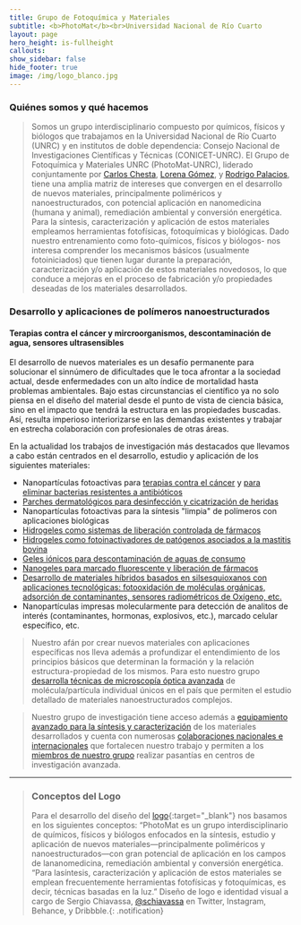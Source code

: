 ```yaml
---
title: Grupo de Fotoquímica y Materiales
subtitle: <b>PhotoMat</b><br>Universidad Nacional de Río Cuarto
layout: page
hero_height: is-fullheight
callouts:
show_sidebar: false
hide_footer: true
image: /img/logo_blanco.jpg
---
```


### Quiénes somos y qué hacemos
> Somos un grupo interdisciplinario compuesto por químicos, físicos y biólogos que trabajamos en la Universidad Nacional de Río Cuarto (UNRC) y en institutos de doble dependencia: Consejo Nacional de Investigaciones Científicas y Técnicas (CONICET-UNRC). El Grupo de Fotoquímica y Materiales UNRC (PhotoMat-UNRC), liderado conjuntamente por [Carlos Chesta](/chesta), [Lorena Gómez](/gomez), y [Rodrigo Palacios](/palacios), tiene una amplia matriz de intereses que convergen en el desarrollo de nuevos materiales, principalmente poliméricos y nanoestructurados, con potencial aplicación en nanomedicina (humana y animal), remediación ambiental y conversión energética. Para la síntesis, caracterización y aplicación de estos materiales empleamos herramientas fotofísicas, fotoquímicas y biológicas. Dado nuestro entrenamiento como foto-químicos, físicos y biólogos- nos interesa comprender los mecanismos básicos (usualmente fotoiniciados) que tienen lugar durante la preparación, caracterización y/o aplicación de estos materiales novedosos, lo que conduce a mejoras en el proceso de fabricación y/o propiedades deseadas de los materiales desarrollados.

### Desarrollo y aplicaciones de polímeros nanoestructurados
#### Terapias contra el cáncer y mircroorganismos, descontaminación de agua, sensores ultrasensibles
El desarrollo de nuevos materiales es un desafío permanente para solucionar el sinnúmero de dificultades que le toca afrontar a la sociedad actual, desde enfermedades con un alto índice de mortalidad hasta problemas ambientales. Bajo estas circunstancias el científico ya no solo piensa en el diseño del material desde el punto de vista de ciencia básica, sino en el impacto que tendrá la estructura en las propiedades buscadas. Así, resulta imperioso interiorizarse en las demandas existentes y trabajar en estrecha colaboración con profesionales de otras áreas.

En la actualidad los trabajos de investigación más destacados que llevamos a cabo están centrados en el desarrollo, estudio y aplicación de los siguientes materiales:
- Nanopartículas fotoactivas para [terapias contra el cáncer](/nanoparticulascancer) y [para eliminar bacterias resistentes a antibióticos](/nanoparticulasbiofilm)
- [Parches dermatológicos para desinfección y cicatrización de heridas](/parches)
- Nanopartículas fotoactivas para la síntesis "limpia" de polímeros con aplicaciones biológicas
- [Hidrogeles como sistemas de liberación controlada de fármacos](/hidrogeles)
- [Hidrogeles como fotoinactivadores de patógenos asociados a la mastitis bovina](/mastitisbovina)
- [Geles iónicos para descontaminación de aguas de consumo](/gelesionicos)
- [Nanogeles para marcado fluorescente y liberación de fármacos](/nanogelesmarcado)
- [Desarrollo de materiales híbridos basados en silsesquioxanos con aplicaciones tecnológicas: fotooxidación de moléculas orgánicas, adsorción de contaminantes, sensores radiométricos de Oxígeno, etc.](/materialeshibridos)
- Nanopartículas impresas molecularmente para detección de analitos de interés (contaminantes, hormonas, explosivos, etc.), marcado celular específico, etc.

> Nuestro afán por crear nuevos materiales con aplicaciones específicas nos lleva además a profundizar el entendimiento de los principios básicos que determinan la formación y la relación estructura-propiedad de los mismos. Para esto nuestro grupo [desarrolla técnicas de microscopía óptica avanzada](/deyt) de molécula/partícula individual únicos en el país que permiten el estudio detallado de materiales nanoestructurados complejos.

> Nuestro grupo de investigación tiene acceso además a [equipamiento avanzado para la síntesis y caracterización](/equipamiento) de los materiales desarrollados y cuenta con numerosas [colaboraciones nacionales e internacionales](/colaboraciones) que fortalecen nuestro trabajo y permiten a los [miembros de nuestro grupo](/integrantes) realizar pasantías en centros de investigación avanzada.

----

>### Conceptos del Logo
>Para el desarrollo del diseño del [logo](/img/case-study.html){:target="_blank"} nos basamos en los siguientes conceptos:
“PhotoMat es un grupo interdisciplinario de químicos, físicos y biólogos enfocados en la síntesis, estudio y aplicación de nuevos materiales—principalmente poliméricos y nanoestructurados—con gran potencial de aplicación en los campos de la ​nanomedicina, remediación ambiental y conversión energética.
“Para la ​síntesis​, caracterización y aplicación de estos materiales se emplean frecuentemente ​herramientas fotofísicas y fotoquímicas​, es decir, técnicas basadas en la luz.”
Diseño de logo e identidad visual a cargo de Sergio Chiavassa, [@schiavassa](https://www.instagram.com/schiavassa/) en Twitter, Instagram, Behance, y Dribbble.{: .notification}
